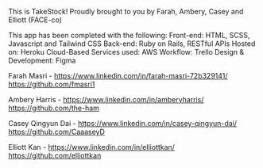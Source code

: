 This is TakeStock! Proudly brought to you by Farah, Ambery, Casey and Elliott (FACE-co)

This app has been completed with the following:
Front-end: HTML, SCSS, Javascript and Tailwind CSS
Back-end: Ruby on Rails, RESTful APIs
Hosted on: Heroku
Cloud-Based Services used: AWS
Workflow: Trello
Design & Development: Figma


Farah Masri -
https://www.linkedin.com/in/farah-masri-72b329141/
https://github.com/fmasri1

Ambery Harris -
https://www.linkedin.com/in/amberyharris/
https://github.com/the-ham

Casey Qingyun Dai -
https://www.linkedin.com/in/casey-qingyun-dai/
https://github.com/CaaaseyD


Elliott Kan -
https://www.linkedin.com/in/elliottkan/
https://github.com/elliottkan
